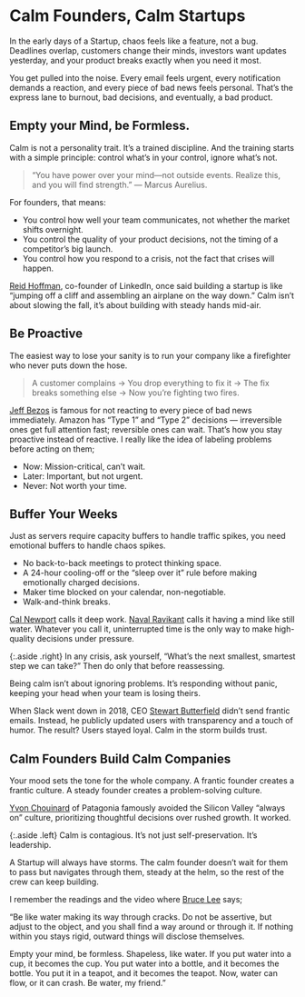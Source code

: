 # Calm Founders, Calm Startups

In the early days of a Startup, chaos feels like a feature, not a bug. Deadlines overlap, customers change their minds, investors want updates yesterday, and your product breaks exactly when you need it most.

You get pulled into the noise. Every email feels urgent, every notification demands a reaction, and every piece of bad news feels personal. That’s the express lane to burnout, bad decisions, and eventually, a bad product.

## Empty your Mind, be Formless.

Calm is not a personality trait. It’s a trained discipline. And the training starts with a simple principle: control what’s in your control, ignore what’s not.

> “You have power over your mind—not outside events. Realize this, and you will find strength.” ― Marcus Aurelius.

For founders, that means:

- You control how well your team communicates, not whether the market shifts overnight.
- You control the quality of your product decisions, not the timing of a competitor’s big launch.
- You control how you respond to a crisis, not the fact that crises will happen.

[Reid Hoffman](https://en.wikipedia.org/wiki/Reid_Hoffman), co-founder of LinkedIn, once said building a startup is like “jumping off a cliff and assembling an airplane on the way down.” Calm isn’t about slowing the fall, it’s about building with steady hands mid-air.

## Be Proactive

The easiest way to lose your sanity is to run your company like a firefighter who never puts down the hose. 

> A customer complains → You drop everything to fix it → The fix breaks something else → Now you’re fighting two fires.

[Jeff Bezos](https://en.wikipedia.org/wiki/Jeff_Bezos) is famous for not reacting to every piece of bad news immediately. Amazon has “Type 1” and “Type 2” decisions — irreversible ones get full attention fast; reversible ones can wait. That’s how you stay proactive instead of reactive. I really like the idea of labeling problems before acting on them;

- Now: Mission-critical, can’t wait.
- Later: Important, but not urgent.
- Never: Not worth your time.

## Buffer Your Weeks

Just as servers require capacity buffers to handle traffic spikes, you need emotional buffers to handle chaos spikes.

- No back-to-back meetings to protect thinking space.
- A 24-hour cooling-off or the “sleep over it” rule before making emotionally charged decisions.
- Maker time blocked on your calendar, non-negotiable.
- Walk-and-think breaks.

[Cal Newport](https://en.wikipedia.org/wiki/Cal_Newport) calls it deep work. [Naval Ravikant](https://en.wikipedia.org/wiki/Naval_Ravikant) calls it having a mind like still water. Whatever you call it, uninterrupted time is the only way to make high-quality decisions under pressure.

{:.aside .right}
In any crisis, ask yourself, “What’s the next smallest, smartest step we can take?” Then do only that before reassessing.

Being calm isn’t about ignoring problems. It’s responding without panic, keeping your head when your team is losing theirs.

When Slack went down in 2018, CEO [Stewart Butterfield](https://en.wikipedia.org/wiki/Stewart_Butterfield) didn’t send frantic emails. Instead, he publicly updated users with transparency and a touch of humor. The result? Users stayed loyal. Calm in the storm builds trust.

## Calm Founders Build Calm Companies

Your mood sets the tone for the whole company. A frantic founder creates a frantic culture. A steady founder creates a problem-solving culture.

[Yvon Chouinard](https://en.wikipedia.org/wiki/Yvon_Chouinard) of Patagonia famously avoided the Silicon Valley “always on” culture, prioritizing thoughtful decisions over rushed growth. It worked.

{:.aside .left}
Calm is contagious. It’s not just self-preservation. It’s leadership.

A Startup will always have storms. The calm founder doesn’t wait for them to pass but navigates through them, steady at the helm, so the rest of the crew can keep building.

I remember the readings and the video where [Bruce Lee](https://en.wikipedia.org/wiki/Bruce_Lee) says;

“Be like water making its way through cracks. Do not be assertive, but adjust to the object, and you shall find a way around or through it. If nothing within you stays rigid, outward things will disclose themselves.

Empty your mind, be formless. Shapeless, like water. If you put water into a cup, it becomes the cup. You put water into a bottle, and it becomes the bottle. You put it in a teapot, and it becomes the teapot. Now, water can flow, or it can crash. Be water, my friend.”